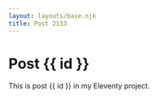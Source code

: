 ```yaml
---
layout: layouts/base.njk
title: Post 2133
---
```


# Post {{ id }}

This is post {{ id }} in my Eleventy project.
